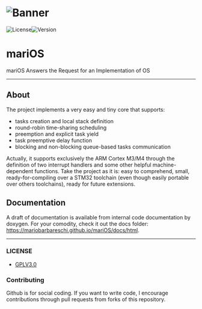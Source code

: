 
![Banner](https://i.giphy.com/media/3o7aCUThCGBNwTEbkc/giphy.webp)
=====

![License](https://img.shields.io/badge/License-AGPL3.0-blue.svg)![Version](https://img.shields.io/badge/mariOS-V1-green.svg)


mariOS
=====
mariOS Answers the Request for an Implementation of OS

---------
## About
The project implements a very easy and tiny core that supports:
  * tasks creation and local stack definition
  * round-robin time-sharing scheduling
  * preemption and explicit task yield
  * task preemptive delay function
  * blocking and non-blocking queue-based tasks communication
  
Actually, it supports exclusively the ARM Cortex M3/M4 through the definition of two interrupt handlers and some other helpful machine-dependent functions.
Take the project as it is: easy to comprehend, small, ready-for-compiling over a STM32 toolchain (even though easily portable over others toolchains), ready for future extensions.

## Documentation
A draft of documentation is available from internal code documentation by doxygen.
For your comodity, check it out the docs folder: https://mariobarbareschi.github.io/mariOS/docs/html.

---------

### LICENSE
* [GPLV3.0](https://www.gnu.org/licenses/licenses.html)

### Contributing
Github is for social coding.
If you want to write code, I encourage contributions through pull requests from forks of this repository.
 
